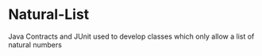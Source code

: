 # Natural-List
Java Contracts and JUnit used to develop classes which only allow a list of natural numbers
